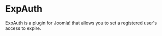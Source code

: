 ExpAuth
=======

ExpAuth is a plugin for Joomla! that allows you to set a registered user's access to expire.